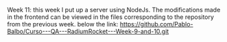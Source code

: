 Week 11:
this week I put up a server using NodeJs.
The modifications made in the frontend can be viewed in the files corresponding to the repository from the previous week. below the link:
https://github.com/Pablo-Balbo/Curso---QA---RadiumRocket---Week-9-and-10.git